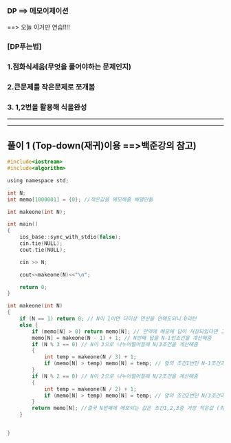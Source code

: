 ### DP ==> 메모이제이션 

==> 오늘 이거만 연습!!!!

### [DP푸는법]

### 1.점화식세움(무엇을 풀어야하는 문제인지)

### 2.큰문제를 작은문제로 쪼개봄

### 3. 1,2번을 활용해 식을완성

-------------------------------------------------------------------------------------------------------------------------------------



---------------------------------------------------------------------------------------------------------------------------------------

## 풀이 1 (Top-down(재귀)이용 ==>백준강의 참고)

```c
#include<iostream>
#include<algorithm>

using namespace std;

int N;
int memo[1000001] = {0}; //작은값을 메모해줄 배열만듦

int makeone(int N);

int main()
{
	ios_base::sync_with_stdio(false);
	cin.tie(NULL);
	cout.tie(NULL);

	cin >> N;

	cout<<makeone(N)<<"\n";

	return 0;
}

int makeone(int N)
{
	if (N == 1) return 0; // N이 1이면 더이상 연산을 안해도되니 0리턴
	else {
		if (memo[N] > 0) return memo[N]; // 만약에 메모에 답이 저장되있다면 그값을 리턴
		memo[N] = makeone(N - 1) + 1; // N번째 답을 N-1인조건을 계산해줌
		if (N % 3 == 0) // N이 3으로 나누어떨어질때 N/3조건을 계산해줌
		{
			int temp = makeone(N / 3) + 1;
			if (memo[N] > temp) memo[N] = temp; // 앞의 조건1번인 N-1조건과 비교했을때 2번조건인 N/3이 더작으면 메모값을 작은값으로 바꿔줌
		}
		if (N % 2 == 0) // N이 2으로 나누어떨어질때 N/2조건을 계산해줌
		{
			int temp = makeone(N / 2) + 1;
			if (memo[N] > temp) memo[N] = temp; // 앞의 조건2번인 N/3조건과 비교했을때 3번조건인 N/2이 더작으면 메모값을 작은값으로 바꿔줌
		}
		return memo[N]; //결국 N번째에 메모되는 값은 조건1,2,3중 가장 작은값 (최솟값을 구해야하기때문)
	}


}
```
